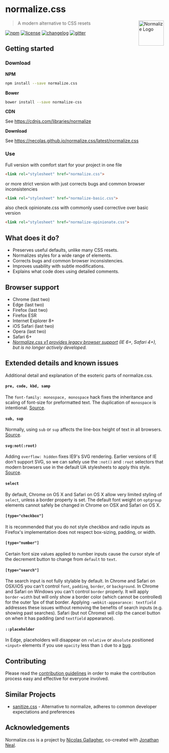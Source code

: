# normalize.css

<a href="https://github.com/necolas/normalize.css"><img
  src="https://necolas.github.io/normalize.css/logo.svg" alt="Normalize Logo"
  width="80" height="80" align="right"></a>

> A modern alternative to CSS resets

[![npm][npm-image]][npm-url] [![license][license-image]][license-url]
[![changelog][changelog-image]][changelog-url]
[![gitter][gitter-image]][gitter-url]

## Getting started

### Download

**NPM**

```sh
npm install --save normalize.css
```

**Bower**

```sh
bower install --save normalize-css
```

**CDN**

See https://cdnjs.com/libraries/normalize

**Download**

See https://necolas.github.io/normalize.css/latest/normalize.css

### Use

Full version with comfort start for your project in one file

```html
<link rel="stylesheet" href="normalize.css">
```

or more strict version with just corrects bugs and common browser inconsistencies

```html
<link rel="stylesheet" href="normalize-basic.css">
```

also check opinionate.css with commonly used corrective over basic version

```html
<link rel="stylesheet" href="normalize-opinionate.css">
```

## What does it do?

* Preserves useful defaults, unlike many CSS resets.
* Normalizes styles for a wide range of elements.
* Corrects bugs and common browser inconsistencies.
* Improves usability with subtle modifications.
* Explains what code does using detailed comments.


## Browser support

* Chrome (last two)
* Edge (last two)
* Firefox (last two)
* Firefox ESR
* Internet Explorer 8+
* iOS Safari (last two)
* Opera (last two)
* Safari 6+
* _[Normalize.css v1 provides legacy browser support](https://github.com/necolas/normalize.css/tree/v1) (IE 6+, Safari 4+), but is no longer actively developed._



## Extended details and known issues

Additional detail and explanation of the esoteric parts of normalize.css.

#### `pre, code, kbd, samp`

The `font-family: monospace, monospace` hack fixes the inheritance and scaling
of font-size for preformatted text. The duplication of `monospace` is
intentional. [Source](https://en.wikipedia.org/wiki/User:Davidgothberg/Test59).

#### `sub, sup`

Normally, using `sub` or `sup` affects the line-box height of text in all
browsers. [Source](https://gist.github.com/413930).

#### `svg:not(:root)`

Adding `overflow: hidden` fixes IE9's SVG rendering. Earlier versions of IE
don't support SVG, so we can safely use the `:not()` and `:root` selectors that
modern browsers use in the default UA stylesheets to apply this style.
[Source](https://lists.w3.org/Archives/Public/public-svg-wg/2008JulSep/0339.html).

#### `select`

By default, Chrome on OS X and Safari on OS X allow very limited styling of
`select`, unless a border property is set. The default font weight on `optgroup`
elements cannot safely be changed in Chrome on OSX and Safari on OS X.

#### `[type="checkbox"]`

It is recommended that you do not style checkbox and radio inputs as Firefox's
implementation does not respect box-sizing, padding, or width.

#### `[type="number"]`

Certain font size values applied to number inputs cause the cursor style of the
decrement button to change from `default` to `text`.

#### `[type="search"]`

The search input is not fully stylable by default. In Chrome and Safari on
OSX/iOS you can't control `font`, `padding`, `border`, or `background`. In
Chrome and Safari on Windows you can't control `border` properly. It will apply
`border-width` but will only show a border color (which cannot be controlled)
for the outer 1px of that border. Applying `-webkit-appearance: textfield`
addresses these issues without removing the benefits of search inputs (e.g.
showing past searches). Safari (but not Chrome) will clip the cancel button on
when it has padding (and `textfield` appearance).

#### `::placeholder`

In Edge, placeholders will disappear on `relative` or `absolute` positioned
`<input>` elements if you use `opacity` less than `1` due to a [bug](https://developer.microsoft.com/en-us/microsoft-edge/platform/issues/3901363/).

## Contributing

Please read the [contribution guidelines](CONTRIBUTING.md) in order to make the
contribution process easy and effective for everyone involved.

## Similar Projects

- [sanitize.css](https://github.com/jonathantneal/sanitize.css) - Alternative to normalize, adheres to common developer expectations and preferences

## Acknowledgements

Normalize.css is a project by [Nicolas Gallagher](https://github.com/necolas),
co-created with [Jonathan Neal](https://github.com/jonathantneal).


[changelog-image]: https://img.shields.io/badge/changelog-md-blue.svg?style=flat-square
[changelog-url]: CHANGELOG.md
[license-image]: https://img.shields.io/npm/l/normalize.css.svg?style=flat-square
[license-url]: LICENSE.md
[npm-image]: https://img.shields.io/npm/v/normalize.css.svg?style=flat-square
[npm-url]: https://www.npmjs.com/package/normalize.css
[gitter-image]: https://img.shields.io/badge/chat-gitter-blue.svg?style=flat-square
[gitter-url]: https://gitter.im/necolas/normalize.css
